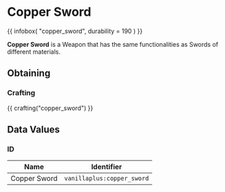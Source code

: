 # Copper Sword

{{ infobox(
  "copper_sword",
  durability = 190
) }}

**Copper Sword** is a Weapon that has the same functionalities as Swords of different materials.

## Obtaining

### Crafting

{{ crafting("copper_sword") }}

## Data Values

### ID

| Name         | Identifier                 |
|--------------|----------------------------|
| Copper Sword | `vanillaplus:copper_sword` |